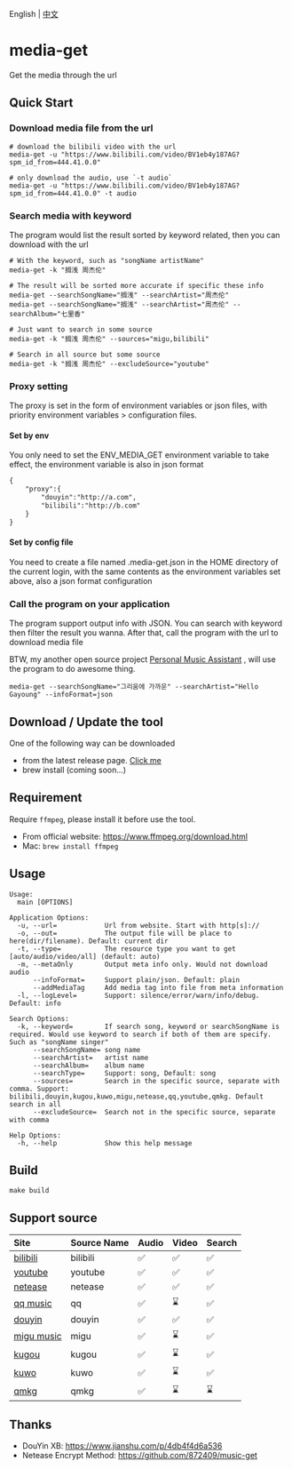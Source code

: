 English | [中文](./README.md)

# media-get
Get the media through the url

## Quick Start
### Download media file from the url 
```shell
# download the bilibili video with the url
media-get -u "https://www.bilibili.com/video/BV1eb4y187AG?spm_id_from=444.41.0.0"

# only download the audio, use `-t audio`
media-get -u "https://www.bilibili.com/video/BV1eb4y187AG?spm_id_from=444.41.0.0" -t audio
```

### Search media with keyword

The program would list the result sorted by keyword related, then you can download with the url
```shell
# With the keyword, such as "songName artistName"
media-get -k "搁浅 周杰伦" 

# The result will be sorted more accurate if specific these info 
media-get --searchSongName="搁浅" --searchArtist="周杰伦" 
media-get --searchSongName="搁浅" --searchArtist="周杰伦" --searchAlbum="七里香"

# Just want to search in some source
media-get -k "搁浅 周杰伦" --sources="migu,bilibili"

# Search in all source but some source
media-get -k "搁浅 周杰伦" --excludeSource="youtube"
```
### Proxy setting
The proxy is set in the form of environment variables or json files, with priority environment variables > configuration files.

#### Set by env
You only need to set the ENV_MEDIA_GET environment variable to take effect, the environment variable is also in json format
```markdown
{
    "proxy":{
        "douyin":"http://a.com",
        "bilibili":"http://b.com"
    }
}
```
#### Set by config file
You need to create a file named .media-get.json in the HOME directory of the current login, with the same contents as the environment variables set above, also a json format configuration

### Call the program on your application
The program support output info with JSON. You can search with keyword then filter the result you wanna.
After that, call the program with the url to download media file

BTW, my another open source project [Personal Music Assistant](https://github.com/foamzou/personal-music-assistant) , will use the program to do awesome thing.
```shell
media-get --searchSongName="그리움에 가까운" --searchArtist="Hello Gayoung" --infoFormat=json 
```

## Download / Update the tool
One of the following way can be downloaded
- from the latest release page. [Click me](https://github.com/foamzou/media-get/releases)
- brew install (coming soon...)

## Requirement
Require `ffmpeg`, please install it before use the tool.
- From official website: https://www.ffmpeg.org/download.html
- Mac: `brew install ffmpeg`

## Usage
```shell
Usage:
  main [OPTIONS]

Application Options:
  -u, --url=            Url from website. Start with http[s]://
  -o, --out=            The output file will be place to here(dir/filename). Default: current dir
  -t, --type=           The resource type you want to get [auto/audio/video/all] (default: auto)
  -m, --metaOnly        Output meta info only. Would not download audio
      --infoFormat=     Support plain/json. Default: plain
      --addMediaTag     Add media tag into file from meta information
  -l, --logLevel=       Support: silence/error/warn/info/debug. Default: info

Search Options:
  -k, --keyword=        If search song, keyword or searchSongName is required. Would use keyword to search if both of them are specify. Such as "songName singer"
      --searchSongName= song name
      --searchArtist=   artist name
      --searchAlbum=    album name
      --searchType=     Support: song, Default: song
      --sources=        Search in the specific source, separate with comma. Support: bilibili,douyin,kugou,kuwo,migu,netease,qq,youtube,qmkg. Default search in all
      --excludeSource=  Search not in the specific source, separate with comma

Help Options:
  -h, --help            Show this help message

```

## Build
```shell
make build
```

## Support source
Site | Source Name | Audio | Video | Search
:------------ | :------------- | :------------- | :------------- | :------------- 
[bilibili](https://www.bilibili.com/) | bilibili | ✅ | ✅ | ✅
[youtube](https://www.youtube.com/) |youtube | ✅ | ✅ | ✅
[netease](https://music.163.com/) |netease | ✅ | ✅ | ✅
[qq music](https://y.qq.com/) | qq |✅ | ⌛ | ✅
[douyin](https://www.douyin.com/) | douyin |✅ | ✅  | ✅
[migu music](https://music.migu.cn/) |migu | ✅ | ⌛ | ✅
[kugou](https://www.kugou.com/) |kugou | ✅ | ⌛ | ✅
[kuwo](https://www.kuwo.cn/) | kuwo |✅ | ⌛ | ✅
[qmkg](https://kg.qq.com/) | qmkg |✅ | ⌛ | ⌛


## Thanks
- DouYin XB: https://www.jianshu.com/p/4db4f4d6a536
- Netease Encrypt Method: https://github.com/872409/music-get